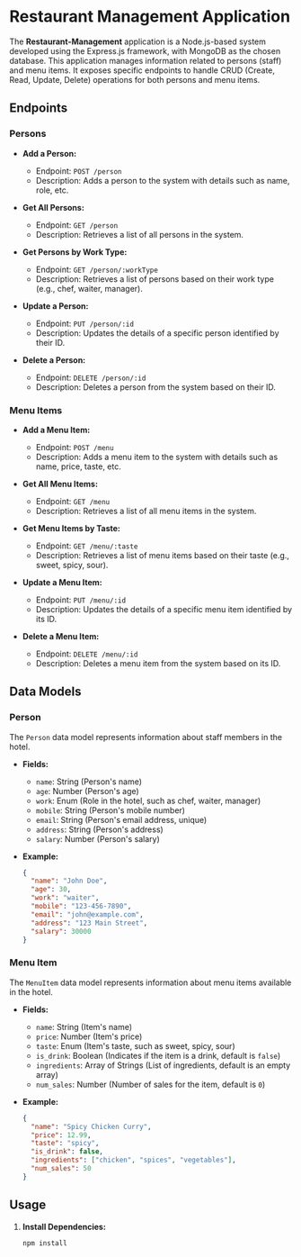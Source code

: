 # Restaurant Management Application

The **Restaurant-Management** application is a Node.js-based system developed using the Express.js framework, with MongoDB as the chosen database. This application manages information related to persons (staff) and menu items. It exposes specific endpoints to handle CRUD (Create, Read, Update, Delete) operations for both persons and menu items.

## Endpoints

### Persons
- **Add a Person:**
  - Endpoint: `POST /person`
  - Description: Adds a person to the system with details such as name, role, etc.

- **Get All Persons:**
  - Endpoint: `GET /person`
  - Description: Retrieves a list of all persons in the system.

- **Get Persons by Work Type:**
  - Endpoint: `GET /person/:workType`
  - Description: Retrieves a list of persons based on their work type (e.g., chef, waiter, manager).

- **Update a Person:**
  - Endpoint: `PUT /person/:id`
  - Description: Updates the details of a specific person identified by their ID.

- **Delete a Person:**
  - Endpoint: `DELETE /person/:id`
  - Description: Deletes a person from the system based on their ID.

### Menu Items
- **Add a Menu Item:**
  - Endpoint: `POST /menu`
  - Description: Adds a menu item to the system with details such as name, price, taste, etc.

- **Get All Menu Items:**
  - Endpoint: `GET /menu`
  - Description: Retrieves a list of all menu items in the system.

- **Get Menu Items by Taste:**
  - Endpoint: `GET /menu/:taste`
  - Description: Retrieves a list of menu items based on their taste (e.g., sweet, spicy, sour).

- **Update a Menu Item:**
  - Endpoint: `PUT /menu/:id`
  - Description: Updates the details of a specific menu item identified by its ID.

- **Delete a Menu Item:**
  - Endpoint: `DELETE /menu/:id`
  - Description: Deletes a menu item from the system based on its ID.

## Data Models

### Person
The `Person` data model represents information about staff members in the hotel.

- **Fields:**
  - `name`: String (Person's name)
  - `age`: Number (Person's age)
  - `work`: Enum (Role in the hotel, such as chef, waiter, manager)
  - `mobile`: String (Person's mobile number)
  - `email`: String (Person's email address, unique)
  - `address`: String (Person's address)
  - `salary`: Number (Person's salary)

- **Example:**
  ```json
  {
    "name": "John Doe",
    "age": 30,
    "work": "waiter",
    "mobile": "123-456-7890",
    "email": "john@example.com",
    "address": "123 Main Street",
    "salary": 30000
  }


### Menu Item
The `MenuItem` data model represents information about menu items available in the hotel.

- **Fields:**
  - `name`: String (Item's name)
  - `price`: Number (Item's price)
  - `taste`: Enum (Item's taste, such as sweet, spicy, sour)
  - `is_drink`: Boolean (Indicates if the item is a drink, default is `false`)
  - `ingredients`: Array of Strings (List of ingredients, default is an empty array)
  - `num_sales`: Number (Number of sales for the item, default is `0`)

- **Example:**
  ```json
  {
    "name": "Spicy Chicken Curry",
    "price": 12.99,
    "taste": "spicy",
    "is_drink": false,
    "ingredients": ["chicken", "spices", "vegetables"],
    "num_sales": 50
  }


## Usage

1. **Install Dependencies:**
   ```bash
   npm install
